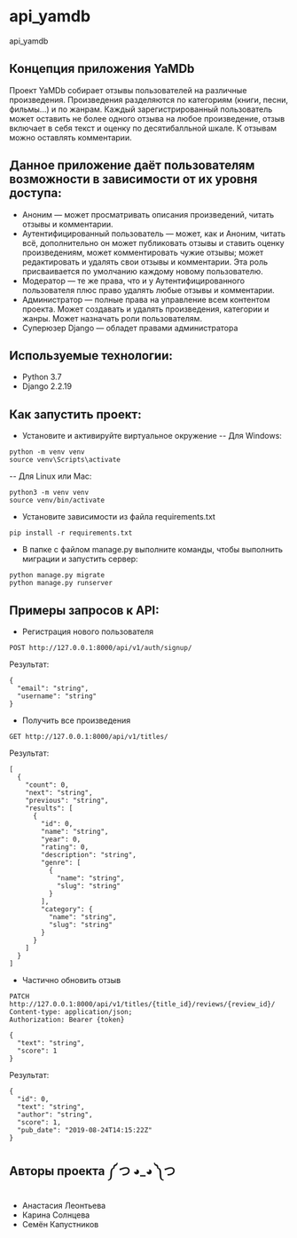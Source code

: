 # api_yamdb
api_yamdb

## Концепция приложения YaMDb
Проект YaMDb собирает отзывы пользователей на различные произведения. Произведения разделяются по категориям (книги, песни, фильмы...) и по жанрам. Каждый зарегистрированный пользователь может оставить не более одного отзыва на любое произведение, отзыв включает в себя текст и оценку по десятибалльной шкале. К отзывам можно оставлять комментарии.

## Данное приложение даёт пользователям **возможности** в зависимости от их уровня доступа:
- Аноним — может просматривать описания произведений, читать отзывы и комментарии.
- Аутентифицированный пользователь — может, как и Аноним, читать всё, дополнительно он может публиковать отзывы и ставить оценку произведениям, может комментировать чужие отзывы; может редактировать и удалять свои отзывы и комментарии. Эта роль присваивается по умолчанию каждому новому пользователю.
- Модератор — те же права, что и у Аутентифицированного пользователя плюс право удалять любые отзывы и комментарии.
- Администратор — полные права на управление всем контентом проекта. Может создавать и удалять произведения, категории и жанры. Может назначать роли пользователям.
- Суперюзер Django — обладет правами администратора

## Используемые технологии:
- Python 3.7
- Django 2.2.19

## Как запустить проект:

- Установите и активируйте виртуальное окружение
-- Для Windows:
```
python -m venv venv
source venv\Scripts\activate
``` 
-- Для Linux или Mac:
```
python3 -m venv venv
source venv/bin/activate
``` 
- Установите зависимости из файла requirements.txt
```
pip install -r requirements.txt
```
- В папке с файлом manage.py выполните команды, чтобы выполнить миграции и запустить сервер:
```
python manage.py migrate
python manage.py runserver
```
## Примеры запросов к API:
- Регистрация нового пользователя
```
POST http://127.0.0.1:8000/api/v1/auth/signup/
```
Результат:
```
{
  "email": "string",
  "username": "string"
}
```
- Получить все произведения
```
GET http://127.0.0.1:8000/api/v1/titles/
```
Результат:
```
[
  {
    "count": 0,
    "next": "string",
    "previous": "string",
    "results": [
      {
        "id": 0,
        "name": "string",
        "year": 0,
        "rating": 0,
        "description": "string",
        "genre": [
          {
            "name": "string",
            "slug": "string"
          }
        ],
        "category": {
          "name": "string",
          "slug": "string"
        }
      }
    ]
  }
]
```
- Частично обновить отзыв
```
PATCH http://127.0.0.1:8000/api/v1/titles/{title_id}/reviews/{review_id}/
Content-type: application/json;
Authorization: Bearer {token}

{
  "text": "string",
  "score": 1
}
```
Результат:
```
{
  "id": 0,
  "text": "string",
  "author": "string",
  "score": 1,
  "pub_date": "2019-08-24T14:15:22Z"
}
```

## Авторы проекта ༼ つ ◕_◕ ༽つ
- Анастасия Леонтьева
- Карина Солнцева
- Семён Капустников